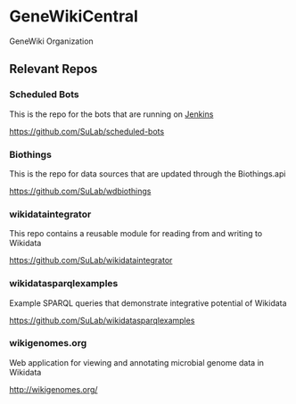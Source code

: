 # GeneWikiCentral
GeneWiki Organization


## Relevant Repos
### Scheduled Bots
This is the repo for the bots that are running on [Jenkins](http://34.193.174.196:8080)

https://github.com/SuLab/scheduled-bots

### Biothings
This is the repo for data sources that are updated through the Biothings.api

https://github.com/SuLab/wdbiothings

### wikidataintegrator
This repo contains a reusable module for reading from and writing to Wikidata

https://github.com/SuLab/wikidataintegrator

### wikidatasparqlexamples
Example SPARQL queries that demonstrate integrative potential of Wikidata

https://github.com/SuLab/wikidatasparqlexamples


### wikigenomes.org
Web application for viewing and annotating microbial genome data in Wikidata

http://wikigenomes.org/
